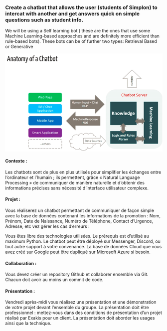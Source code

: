###  Create a chatbot that allows the user (students of Simplon) to intercat with another and get answers quick on simple questions such as student info. 

We will be using a Self learning bot ( these are the ones that use some Machine Learning-based approaches and are definitely more efficient than rule-based bots). These bots can be of further two types: Retrieval Based or Generative

![Anatomy of a chatbot](chatbot.png)

#### Contexte :
Les chatbots sont de plus en plus utilisés pour simplifier les échanges entre l’ordinateur et
l’humain ; ils permettent, grâce « Natural Language Processing » de communiquer de
manière naturelle et d’obtenir des informations précises sans nécessité d’interface
utilisateur complexe.
#### Projet :
Vous réaliserez un chatbot permettant de communiquer de façon simple avec la base de
données contenant les informations de la promotion : Nom, Prénom, Date de Naissance,
Numéro de Téléphone, Contact d’Urgence, Adresse, etc
vez gérer les cas d’erreurs :

Vous êtes libre des technologies utilisées. Le prérequis est d’utilisé au maximum Python.
Le chatbot peut être déployé sur Messenger, Discord, ou tout autre support à votre
convenance. La base de données Cloud que vous avez créé sur Google peut être dupliqué sur
Microsoft Azure si besoin.
#### Collaboration :
Vous devez créer un repository Github et collaborer ensemble via Git. Chacun doit avoir au
moins un commit de code.
#### Présentation :
Vendredi après-midi vous réalisez une présentation et une démonstration de votre projet
devant l’ensemble du groupe. La présentation doit être professionnel : mettez-vous dans des
conditions de présentation d’un projet réalisé par Exakis pour un client. La présentation doit
aborder les usages ainsi que la technique.